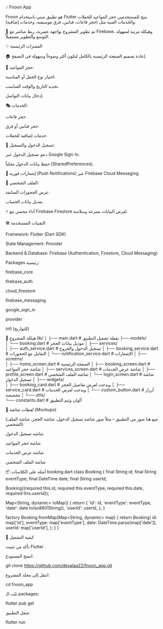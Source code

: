 🎶 Fnoon App

Fnoon هو تطبيق مبني باستخدام Flutter يتيح للمستخدمين حجز المواعيد للحفلات والخدمات الفنية مثل (حجز قاعات، فنانين، فرق موسيقية، وخدمات إضافية).

🚀 تم تطوير المشروع بواجهة عصرية، ربط مباشر مع Firebase، وهيكلة مرتبة لسهولة التوسع والتطوير مستقبلاً.

✨ المميزات الرئيسية

🏠 إعادة تصميم الصفحة الرئيسية بالكامل لتكون أكثر وضوحاً وسهولة في التصفح.

📅 حجز المواعيد:

اختيار نوع الحفل أو المناسبة.

تحديد التاريخ والوقت المناسب.

إدخال بيانات التواصل.

🎭 الخدمات:

حجز قاعات.

حجز فنانين أو فرق.

خدمات إضافية للحفلات.

🔐 تسجيل الدخول والتسجيل:

دعم تسجيل الدخول عبر Google Sign-In.

حفظ بيانات الدخول محلياً (SharedPreferences).

🔔 إشعارات فورية (Push Notifications) عبر Firebase Cloud Messaging.

👤 الملف الشخصي:

عرض الحجوزات السابقة.

تعديل بيانات الحساب.

⚡ أداء محسن مع Firebase Firestore لعرض البيانات بسرعة وسلاسة.

🛠️ التقنيات المستخدمة

Framework: Flutter (Dart SDK)

State Management: Provider

Backend & Database: Firebase (Authentication, Firestore, Cloud Messaging)

Packages رئيسية:

firebase_core

firebase_auth

cloud_firestore

firebase_messaging

google_sign_in

provider

intl (للتواريخ)

📂 هيكلة المشروع
lib/
│
├── main.dart                  # نقطة تشغيل التطبيق
├── models/                    
│   └── booking.dart            # موديل بيانات الحجز
│
├── services/                  
│   ├── auth_service.dart       # تسجيل الدخول والخروج
│   ├── booking_service.dart    # التعامل مع الحجوزات
│   └── notification_service.dart # الإشعارات
│
├── screens/                   
│   ├── home_screen.dart        # الصفحة الرئيسية
│   ├── booking_screen.dart     # شاشة حجز المواعيد
│   ├── services_screen.dart    # شاشة عرض الخدمات
│   ├── profile_screen.dart     # شاشة الملف الشخصي
│   └── login_screen.dart       # شاشة تسجيل الدخول
│
├── widgets/                   
│   ├── booking_card.dart       # ويدجت لعرض تفاصيل الحجز
│   ├── service_card.dart       # ويدجت لعرض الخدمات
│   └── custom_button.dart      # أزرار مخصصة
│
└── utils/                     
    └── constants.dart          # ألوان وثيم التطبيق

📸 لقطات شاشة (Mockups)

(ضع هنا صور من التطبيق – مثلاً صور شاشة تسجيل الدخول، شاشة الحجز، شاشة الملف الشخصي)

شاشة تسجيل الدخول

شاشة حجز المواعيد

شاشة عرض الخدمات

شاشة الملف الشخصي

📦 أمثلة على الكلاسات
booking.dart
class Booking {
  final String id;
  final String eventType;
  final DateTime date;
  final String userId;

  Booking({required this.id, required this.eventType, required this.date, required this.userId});

  Map<String, dynamic> toMap() {
    return {
      'id': id,
      'eventType': eventType,
      'date': date.toIso8601String(),
      'userId': userId,
    };
  }

  factory Booking.fromMap(Map<String, dynamic> map) {
    return Booking(
      id: map['id'],
      eventType: map['eventType'],
      date: DateTime.parse(map['date']),
      userId: map['userId'],
    );
  }
}

🚀 كيفية التشغيل

تأكد من تثبيت Flutter
.

انسخ المستودع:

git clone https://github.com/devalaa22/fnoon_app.git


انتقل إلى مجلد المشروع:

cd fnoon_app


ثبّت الـ packages:

flutter pub get


شغل التطبيق:

flutter run